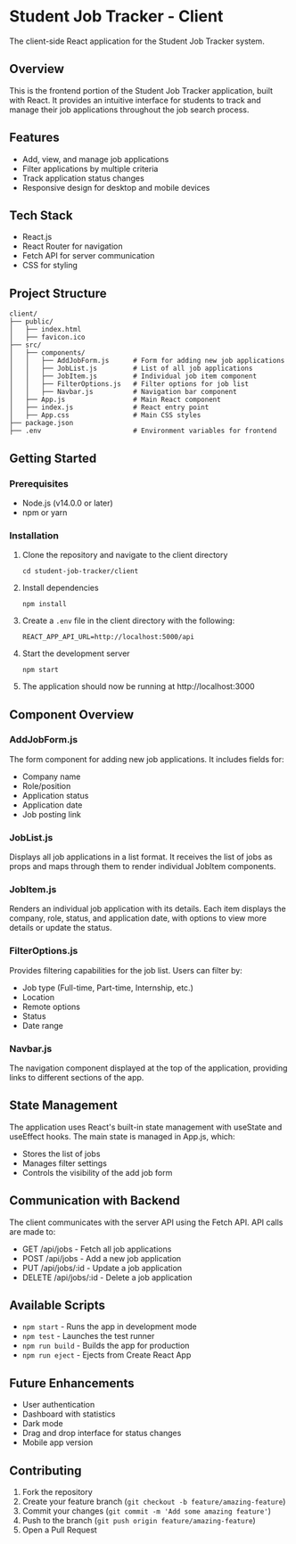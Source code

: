 # Student Job Tracker - Client

The client-side React application for the Student Job Tracker system.

## Overview

This is the frontend portion of the Student Job Tracker application, built with React. It provides an intuitive interface for students to track and manage their job applications throughout the job search process.

## Features

- Add, view, and manage job applications
- Filter applications by multiple criteria
- Track application status changes
- Responsive design for desktop and mobile devices

## Tech Stack

- React.js
- React Router for navigation
- Fetch API for server communication
- CSS for styling

## Project Structure

```
client/
├── public/
│   ├── index.html
│   ├── favicon.ico
├── src/
│   ├── components/
│   │   ├── AddJobForm.js      # Form for adding new job applications
│   │   ├── JobList.js         # List of all job applications
│   │   ├── JobItem.js         # Individual job item component
│   │   ├── FilterOptions.js   # Filter options for job list
│   │   ├── Navbar.js          # Navigation bar component
│   ├── App.js                 # Main React component
│   ├── index.js               # React entry point
│   ├── App.css                # Main CSS styles
├── package.json
├── .env                       # Environment variables for frontend
```

## Getting Started

### Prerequisites

- Node.js (v14.0.0 or later)
- npm or yarn

### Installation

1. Clone the repository and navigate to the client directory
   ```
   cd student-job-tracker/client
   ```

2. Install dependencies
   ```
   npm install
   ```

3. Create a `.env` file in the client directory with the following:
   ```
   REACT_APP_API_URL=http://localhost:5000/api
   ```

4. Start the development server
   ```
   npm start
   ```

5. The application should now be running at http://localhost:3000

## Component Overview

### AddJobForm.js
The form component for adding new job applications. It includes fields for:
- Company name
- Role/position
- Application status
- Application date
- Job posting link

### JobList.js
Displays all job applications in a list format. It receives the list of jobs as props and maps through them to render individual JobItem components.

### JobItem.js
Renders an individual job application with its details. Each item displays the company, role, status, and application date, with options to view more details or update the status.

### FilterOptions.js
Provides filtering capabilities for the job list. Users can filter by:
- Job type (Full-time, Part-time, Internship, etc.)
- Location
- Remote options
- Status
- Date range

### Navbar.js
The navigation component displayed at the top of the application, providing links to different sections of the app.

## State Management

The application uses React's built-in state management with useState and useEffect hooks. The main state is managed in App.js, which:
- Stores the list of jobs
- Manages filter settings
- Controls the visibility of the add job form

## Communication with Backend

The client communicates with the server API using the Fetch API. API calls are made to:
- GET /api/jobs - Fetch all job applications
- POST /api/jobs - Add a new job application
- PUT /api/jobs/:id - Update a job application
- DELETE /api/jobs/:id - Delete a job application

## Available Scripts

- `npm start` - Runs the app in development mode
- `npm test` - Launches the test runner
- `npm run build` - Builds the app for production
- `npm run eject` - Ejects from Create React App

## Future Enhancements

- User authentication
- Dashboard with statistics
- Dark mode
- Drag and drop interface for status changes
- Mobile app version

## Contributing

1. Fork the repository
2. Create your feature branch (`git checkout -b feature/amazing-feature`)
3. Commit your changes (`git commit -m 'Add some amazing feature'`)
4. Push to the branch (`git push origin feature/amazing-feature`)
5. Open a Pull Request
